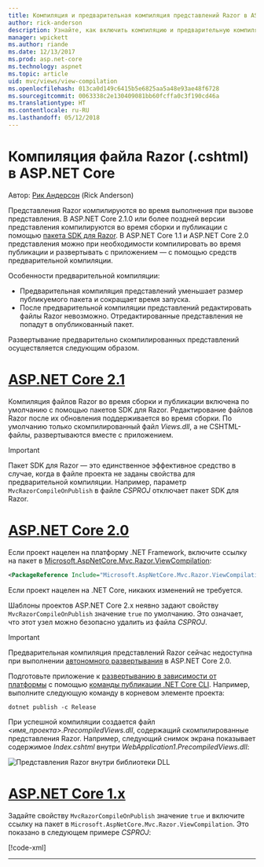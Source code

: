 ```yaml
---
title: Компиляция и предварительная компиляция представлений Razor в ASP.NET Core
author: rick-anderson
description: Узнайте, как включить компиляцию и предварительную компиляцию представлений MVC Razor в приложениях ASP.NET Core.
manager: wpickett
ms.author: riande
ms.date: 12/13/2017
ms.prod: asp.net-core
ms.technology: aspnet
ms.topic: article
uid: mvc/views/view-compilation
ms.openlocfilehash: 013ca0d149c6415b5e6825aa5a48e93ae48f6728
ms.sourcegitcommit: 0063338c2e130409081bb60fcffa0c3f190cd46a
ms.translationtype: HT
ms.contentlocale: ru-RU
ms.lasthandoff: 05/12/2018
---
```

# <a name="razor-file-cshtml-compilation-in-aspnet-core"></a>Компиляция файла Razor (.cshtml) в ASP.NET Core

Автор: [Рик Андерсон](https://twitter.com/RickAndMSFT) (Rick Anderson)

Представления Razor компилируются во время выполнения при вызове представления. В ASP.NET Core 2.1.0 или более поздней версии представления компилируются во время сборки и публикации с помощью [пакета SDK для Razor](/aspnetcore/mvc/razor-pages/sdk). В ASP.NET Core 1.1 и ASP.NET Core 2.0 представления можно при необходимости компилировать во время публикации и развертывать с приложением &mdash; с помощью средств предварительной компиляции. 



Особенности предварительной компиляции:

* Предварительная компиляция представлений уменьшает размер публикуемого пакета и сокращает время запуска.
* После предварительной компиляции представлений редактировать файлы Razor невозможно. Отредактированные представления не попадут в опубликованный пакет. 

Развертывание предварительно скомпилированных представлений осуществляется следующим образом.

# <a name="aspnet-core-21tabaspnetcore21"></a>[ASP.NET Core 2.1](#tab/aspnetcore21/)
Компиляция файлов Razor во время сборки и публикации включена по умолчанию с помощью пакетов SDK для Razor. Редактирование файлов Razor после их обновления поддерживается во время сборки. По умолчанию только скомпилированный файл *Views.dll*, а не CSHTML-файлы, развертываются вместе с приложением. 
    
> [!IMPORTANT]
> Пакет SDK для Razor — это единственное эффективное средство в случае, когда в файле проекта не заданы свойства для предварительной компиляции. Например, параметр `MvcRazorCompileOnPublish` в файле *CSPROJ* отключает пакет SDK для Razor.

# <a name="aspnet-core-20tabaspnetcore20"></a>[ASP.NET Core 2.0](#tab/aspnetcore20/)

Если проект нацелен на платформу .NET Framework, включите ссылку на пакет в [Microsoft.AspNetCore.Mvc.Razor.ViewCompilation](https://www.nuget.org/packages/Microsoft.AspNetCore.Mvc.Razor.ViewCompilation/):

```xml
<PackageReference Include="Microsoft.AspNetCore.Mvc.Razor.ViewCompilation" Version="2.0.0" PrivateAssets="All" />
```

Если проект нацелен на .NET Core, никаких изменений не требуется.

Шаблоны проектов ASP.NET Core 2.x неявно задают свойству `MvcRazorCompileOnPublish` значение `true` по умолчанию. Это означает, что этот узел можно безопасно удалить из файла *CSPROJ*.
    
> [!IMPORTANT]
> Предварительная компиляция представлений Razor сейчас недоступна при выполнении [автономного развертывания](/dotnet/core/deploying/#self-contained-deployments-scd) в ASP.NET Core 2.0. 

Подготовьте приложение к [развертыванию в зависимости от платформы](/dotnet/core/deploying/#framework-dependent-deployments-fdd) с помощью [команды публикации .NET Core CLI](/dotnet/core/tools/dotnet-publish). Например, выполните следующую команду в корневом элементе проекта:

```console
dotnet publish -c Release
```

При успешной компиляции создается файл *<имя_проекта>.PrecompiledViews.dll*, содержащий скомпилированные представления Razor. Например, следующий снимок экрана показывает содержимое *Index.cshtml* внутри *WebApplication1.PrecompiledViews.dll*:

![Представления Razor внутри библиотеки DLL](view-compilation/_static/razor-views-in-dll.png)

# <a name="aspnet-core-1xtabaspnetcore1x"></a>[ASP.NET Core 1.x](#tab/aspnetcore1x/)

Задайте свойству `MvcRazorCompileOnPublish` значение `true` и включите ссылку на пакет в `Microsoft.AspNetCore.Mvc.Razor.ViewCompilation`. Это показано в следующем примере *CSPROJ*:

[!code-xml[](view-compilation/sample/MvcRazorCompileOnPublish.csproj?highlight=5,12)]

---

